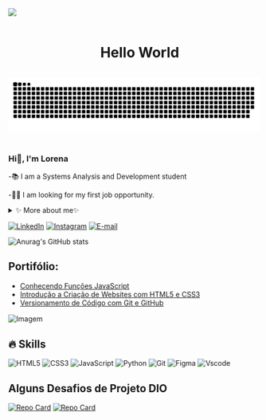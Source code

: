 

<!--divisor-->
<img src="https://user-images.githubusercontent.com/73097560/115834477-dbab4500-a447-11eb-908a-139a6edaec5c.gif">

<!--título-->
<div id="user-content-toc">
  <ul align="center">
    <summary><h1 style="display: inline-block">Hello World</h1></summary>
</div>

<!--- snake --->
<div align="center">
  <img  src="https://github.com/1999AZZAR/1999AZZAR/blob/main/resources/img/grid-snake.svg"
       alt="snake" /></a>
</div>

<br>

### Hi👋, I'm Lorena
<p>
-📚 I am a Systems Analysis and Development student


-👩‍💻 I am looking for my first job opportunity.


<!-- Dropdown -->
<details>
  <summary>✨ More about me✨</summary>

  I'm 21 years old and I live in Brazil. I joined this world of IT recently and I'm amazed and excited by everything I've seen and learned so far! This makes me more eager to evolve my learning and specialize in the area more and more!

  - 🎨I like playing games, watching anime, series and practically everything that involves art and creativity!
I am also interested in learning new languages ​​and enriching my inner culture.
</details>

[![LinkedIn](https://img.shields.io/badge/LinkedIn-0077B5?style=for-the-badge&logo=linkedin&logoColor=white)](https://www.linkedin.com/in/lorena-carvalho-1a8aa2262/) 
[![Instagram](https://img.shields.io/badge/Instagram-E4405F?style=for-the-badge&logo=instagram&logoColor=white)](https://www.instagram.com/loohxy/)
[![E-mail](https://img.shields.io/badge/Gmail-D14836?style=for-the-badge&logo=gmail&logoColor=white)](mailto:lorenafernandescarvalho536@gmail.com)


<!-- GithubStats -->
![Anurag's GitHub stats](https://github-readme-stats.vercel.app/api?username=Loohxy&theme=cobalt&show_icons=true)


<!-- Portfolio -->
## Portifólio:
- [Conhecendo Funções JavaScript](https://www.dio.me/certificate/6UMFH2ES)
- [Introdução a Criação de Websites com HTML5 e CSS3](https://www.dio.me/certificate/DA22B7A5)
- [Versionamento de Código com Git e GitHub](https://www.dio.me/certificate/C2B96E6A)




<!-- GIF -->

<p align="left">
   <img align="center" width= 750px src="https://github.com/loohxy/loohxy/assets/157033794/64371404-fa95-4003-827a-cacd7cb8b18d" alt="Imagem">
  </p>



## 🔥 Skills
<!-- Skills: Programming Languages -->
  ![HTML5](https://img.shields.io/badge/HTML5-E34F26?style=for-the-badge&logo=html5&logoColor=white)
![CSS3](https://img.shields.io/badge/CSS3-1572B6?style=for-the-badge&logo=css3&logoColor=white)
![JavaScript](https://img.shields.io/badge/JavaScript-F7DF1E?style=for-the-badge&logo=javascript&logoColor=black)
![Python](https://img.shields.io/badge/python-3670A0?style=for-the-badge&logo=python&logoColor=ffdd54)
![Git](https://img.shields.io/badge/GIT-E44C30?style=for-the-badge&logo=git&logoColor=white)
![Figma](https://img.shields.io/badge/Figma-696969?style=for-the-badge&logo=figma&logoColor=figma)
![Vscode](https://img.shields.io/badge/Vscode-007ACC?style=for-the-badge&logo=visual-studio-code&logoColor=white)

## Alguns Desafios de Projeto DIO
[![Repo Card](https://github-readme-stats.vercel.app/api/pin/?username=Loohxy&repo=dio-lab-open-source&bg_color=122936&border_color=FFF&show_icons=true&icon_color=0567ec&title_color=DA70D6&text_color=00FA9A)](https://github.com/Loohxy/)
[![Repo Card](https://github-readme-stats.vercel.app/api/pin/?username=Loohxy&repo=Curriculo&bg_color=122936&border_color=FFF&show_icons=true&icon_color=0567ec&title_color=DA70D6&text_color=00FA9A&)](https://github.com/Loohxy/Curriculo)












